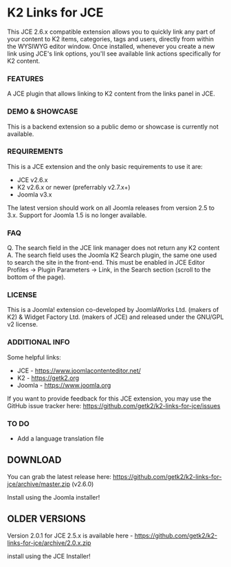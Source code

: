 K2 Links for JCE
=========

This JCE 2.6.x compatible extension allows you to quickly link any part of your content to K2 items, categories, tags and users, directly from within the WYSIWYG editor window. Once installed, whenever you create a new link using JCE's link options, you'll see available link actions specifically for K2 content.

### FEATURES
A JCE plugin that allows linking to K2 content from the links panel in JCE.

### DEMO & SHOWCASE
This is a backend extension so a public demo or showcase is currently not available.

### REQUIREMENTS
This is a JCE extension and the only basic requirements to use it are:

- JCE v2.6.x
- K2 v2.6.x or newer (preferrably v2.7.x+)
- Joomla v3.x

The latest version should work on all Joomla releases from version 2.5 to 3.x. Support for Joomla 1.5 is no longer available.

### FAQ
Q. The search field in the JCE link manager does not return any K2 content
A. The search field uses the Joomla K2 Search plugin, the same one used to search the site in the front-end. This must be enabled in JCE Editor Profiles -> Plugin Parameters -> Link, in the Search section (scroll to the bottom of the page).

### LICENSE
This is a Joomla! extension co-developed by JoomlaWorks Ltd. (makers of K2) & Widget Factory Ltd. (makers of JCE) and released under the GNU/GPL v2 license.

### ADDITIONAL INFO
Some helpful links:

- JCE - https://www.joomlacontenteditor.net/
- K2 - https://getk2.org
- Joomla - https://www.joomla.org

If you want to provide feedback for this JCE extension, you may use the GitHub issue tracker here: https://github.com/getk2/k2-links-for-jce/issues

### TO DO
- Add a language translation file

## DOWNLOAD
You can grab the latest release here: https://github.com/getk2/k2-links-for-jce/archive/master.zip (v2.6.0)

Install using the Joomla installer!

## OLDER VERSIONS

Version 2.0.1 for JCE 2.5.x is available here - https://github.com/getk2/k2-links-for-jce/archive/2.0.x.zip

install using the JCE Installer!
